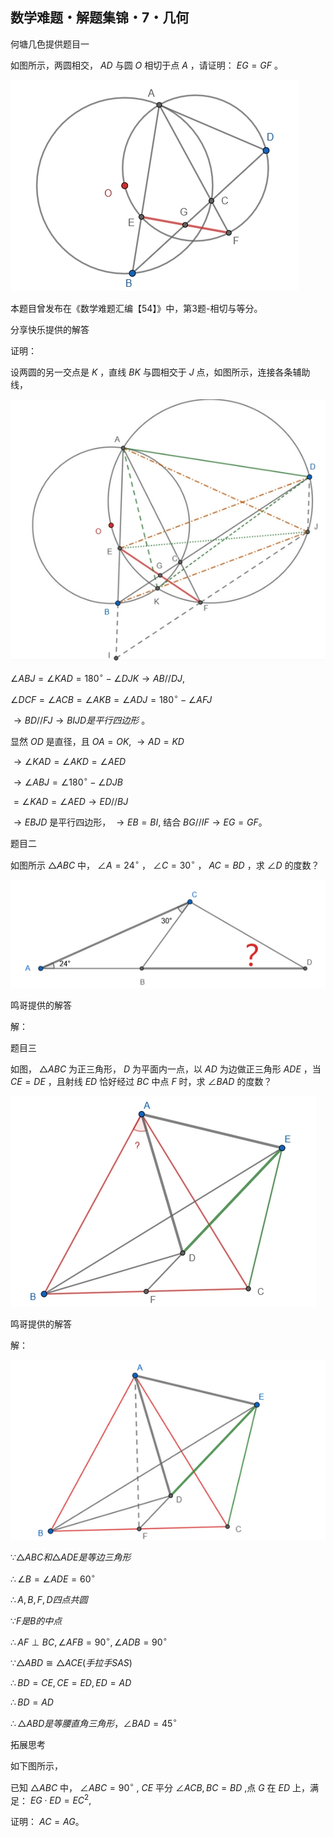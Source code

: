 ## 数学难题・解题集锦・7・几何

何塘几色提供题目一

如图所示，两圆相交， $AD$ 与圆 $O$ 相切于点 $A$ ，请证明： $EG=GF$ 。

![如图](/pics/p49-1.png)

本题目曾发布在《数学难题汇编【54】》中，第3题-相切与等分。

分享快乐提供的解答

证明：

设两圆的另一交点是 $K$ ，直线 $BK$ 与圆相交于 $J$ 点，如图所示，连接各条辅助线，

![如图](/pics/p49-1.2.png)

$\angle ABJ=\angle KAD=180^{\circ}-\angle DJK \to AB//DJ,$

$\angle  DCF=\angle ACB=\angle AKB=\angle ADJ=180^{\circ}-\angle AFJ$

$\to BD//FJ \to BIJD是平行四边形$ 。

显然 $OD$ 是直径，且 $OA=OK,$ $\to AD=KD$

$\to \angle KAD=\angle AKD=\angle AED$

$\to \angle ABJ=\angle 180^{\circ}-\angle DJB$

$=\angle KAD=\angle AED \to ED//BJ$

$\to EBJD$ 是平行四边形， $\to EB=BI,$ 结合 $BG//IF \to EG=GF。$ 

题目二

如图所示 $\triangle ABC$ 中， $\angle A=24^{\circ}$ ， $\angle C=30^{\circ}$ ， $AC=BD$ ，求 $\angle D$ 的度数？

![如图](/pics/p49-2-2.png)

鸣哥提供的解答

解：

题目三

如图， $\triangle ABC$ 为正三角形， $D$ 为平面内一点，以 $AD$ 为边做正三角形 $ADE$ ，当 $CE=DE$ ，且射线 $ED$ 恰好经过 $BC$ 中点 $F$ 时，求 $\angle BAD$ 的度数？

![如图](/pics/p49-3.png)

鸣哥提供的解答

解：

![如图](/pics/p49-4.png)

$\because \triangle ABC和\triangle ADE是等边三角形$

$\therefore \angle B=\angle ADE=60^{\circ}$

$\therefore A,B,F,D四点共圆$

$\because F是B的中点$

$\therefore AF \perp BC,\angle AFB=90^{\circ},\angle ADB=90^{\circ}$

$\because \triangle ABD\cong \triangle ACE(手拉手SAS)$

$\therefore BD=CE,CE=ED,ED=AD$

$\therefore BD=AD$

$\therefore \triangle ABD是等腰直角三角形，\angle BAD=45^{\circ}$

拓展思考

如下图所示，

已知 $\triangle ABC$ 中， $\angle ABC=90^{\circ}$ , $CE$ 平分 $\angle ACB,BC=BD$ ,点 $G$ 在 $ED$ 上，满足： $EG\cdot ED=EC^2,$

证明： $AC=AG。$
